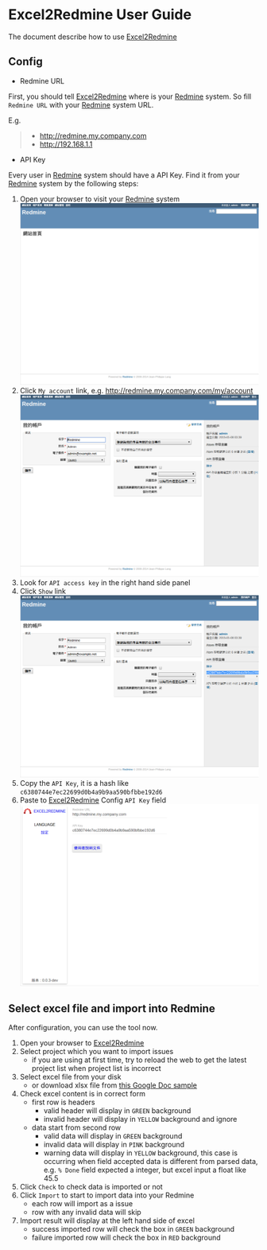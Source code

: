Excel2Redmine User Guide
========================

[Excel2Redmine]: http://tsaikd.org/Excel2Redmine/
[Redmine]: http://www.redmine.org/

The document describe how to use [Excel2Redmine][]

## Config

* Redmine URL

First, you should tell [Excel2Redmine][] where is your [Redmine][] system.
So fill `Redmine URL` with your [Redmine][] system URL.

E.g.

>* http://redmine.my.company.com
>* http://192.168.1.1

* API Key

Every user in [Redmine][] system should have a API Key.
Find it from your [Redmine][] system by the following steps:

1. Open your browser to visit your [Redmine][] system
	![](userguide_homepage.png)
2. Click `My account` link, e.g. http://redmine.my.company.com/my/account
	![](userguide_myaccount.png)
3. Look for `API access key` in the right hand side panel
4. Click `Show` link
	![](userguide_showkey.png)
5. Copy the `API Key`, it is a hash like `c6380744e7ec22699d0b4a9b9aa590bfbbe192d6`
6. Paste to [Excel2Redmine][] Config `API Key` field
	![](userguide_pastekey.png)

## Select excel file and import into Redmine

After configuration, you can use the tool now.

1. Open your browser to [Excel2Redmine][]
2. Select project which you want to import issues
	* if you are using at first time, try to reload the web to get the latest project list when project list is incorrect
3. Select excel file from your disk
	* or download xlsx file from [this Google Doc sample](https://docs.google.com/spreadsheets/d/1_MWLOIKyQRrqc0kyuWRmSbmpXdv12c5ciAp-N9fdQ7o/edit?usp=sharing)
4. Check excel content is in correct form
	* first row is headers
		* valid header will display in `GREEN` background
		* invalid header will display in `YELLOW` background and ignore
	* data start from second row
		* valid data will display in `GREEN` background
		* invalid data will display in `PINK` background
		* warning data will display in `YELLOW` background, this case is occurring when field accepted data is different from parsed data, e.g. `% Done` field expected a integer, but excel input a float like 45.5
5. Click `Check` to check data is imported or not
6. Click `Import` to start to import data into your Redmine
	* each row will import as a issue
	* row with any invalid data will skip
7. Import result will display at the left hand side of excel
	* success imported row will check the box in `GREEN` background
	* failure imported row will check the box in `RED` background
